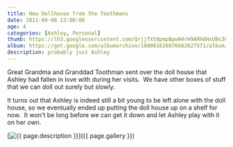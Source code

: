 ```yaml
---
title: New Dollhouse from the Toothmans
date: 2011-09-08 13:00:00
age: 4
categories: [Ashley, Personal]
thumb: https://lh3.googleusercontent.com/QrjjfXt8pmpBpwN4rH9ARHdHxUBs302az35xx-NozF51p06-Hi3mUKwITyhfIoRRbjxhllAjMHdlYy3bcTSYt5OI-WWH2wk4_PZYFoQoqkc=w293-h220
album: https://get.google.com/albumarchive/108001626876662627571/album/AF1QipPruiS8_JVNxX8h4pv7N60fmJlBu62sPyj_uK0N?source=pwa&authKey=CMnw8fWhyrf8jwE
description: probably just Ashley
---
```

Great Grandma and Granddad Toothman sent over the doll house that Ashley had fallen in love with during her visits.  We have other boxes of stuff that we can doll out surely but slowly.

It turns out that Ashley is indeed still a bit young to be left alone with the doll house, so we eventually ended up putting the doll house up on a shelf for now.  It won't be long before we can get it down and let Ashley play with it on her own.

[<img src="{{ page.thumb }}" alt="{{ page.description }}" class="wyseguys-album"/>]({{ page.gallery }})